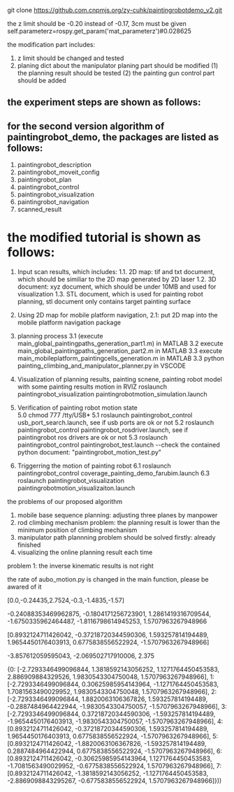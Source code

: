 git clone https://github.com.cnpmjs.org/zy-cuhk/paintingrobotdemo_v2.git


the z limit should be -0.20 instead of -0.17, 3cm must be given 
self.parameterz=rospy.get_param('mat_parameterz')#0.028625
<param name="min_holding_distance" value="-0.15" />
<param name="max_holding_distance" value="0.03" />
<param name="min_climbing_distance" value="-0.17" />
<param name="max_climbing_distance" value="0.90" />
<param name="min_rotation_distance" value="-5.50" />
<param name="max_rotation_distance" value="2.36" />

the modification part includes:
1. z limit should be changed and tested 
2. planing dict about the manipulator planing part should be modified 
(1) the planning result should be tested 
(2) the painting gun control part should be added 


## the experiment steps are shown as follows:
##  for the second version algorithm of paintingrobot_demo, the packages are listed as follows:
1. paintingrobot_description 
2. paintingrobot_moveit_config
3. paintingrobot_plan
4. paintingrobot_control
5. paintingrobot_visualization
6. paintingrobot_navigation
7. scanned_result

# the modified tutorial is shown as follows:

1. Input scan results, which includes:
1.1. 2D map: tif and txt document, which should be similiar to the 2D map generated by 2D laser
1.2. 3D document: xyz document, which should be under 10MB and used for visualization
1.3. STL document, which is used for painting robot planning, stl document only contains target painting surface 

2. Using 2D map for mobile platform navigation,
2.1:  put 2D map into the mobile platform navigation package

3. planning process 
3.1 (execute main_global_paintingpaths_generation_part1.m) in MATLAB
3.2 execute main_global_paintingpaths_generation_part2.m in MATLAB
3.3 execute main_mobileplatform_paintingcells_generation.m in MATLAB
3.3 python painting_climbing_and_manipulator_planner.py in VSCODE 


4. Visualization of planning results, painting scnene, painting robot model with some painting results motion in RVIZ
roslaunch paintingrobot_visualization paintingrobotmotion_simulation.launch



5. Verification of painting robot motion state  
5.0 chmod 777 /tty/USB*
5.1 roslaunch paintingrobot_control usb_port_search.launch, see if usb ports are ok or not
5.2 roslaunch paintingrobot_control paintingrobot_rosdriver.launch, see if paintingrobot ros drivers are ok or not
5.3 roslaunch paintingrobot_control paintingrobot_test.launch
--check the contained python document: "paintingrobot_motion_test.py"



6. Triggerring the motion of painting robot
6.1 roslaunch paintingrobot_control coverage_painting_demo_farubim.launch
6.3 roslaunch paintingrobot_visualization paintingrobotmotion_visualizaiton.launch


the problems of our proposed algorithm 
1. mobile base sequence planning: adjusting three planes by manpower
2. rod climbing mechanism problem: the planning result is lower than the minimum position of climbing mechanism
3. manipulator path plannning problem should be solved firstly: already finished 
4. visualizing the online planning result each time 

problem 1:
the inverse kinematic results is not right

the rate of aubo_motion.py is changed in the main function, please be awared of it 

[0.0,-0.24435,2.7524,-0.3,-1.4835,-1.57]

-0.24088353469962875, 
                    -0.1804171256723901, 
                    1.2861419316709544, 
                    -1.6750335962464487, 
                    -1.8116798614945253, 
                    1.5707963267948966
                    
[0.8932124711426042, -0.37218720344590306, 1.593257814194489, 1.9654450176403913, 0.6775838556522924, -1.5707963267948966]

-3.857612059595043, -2.069502717910006, 2.375

{0: [-2.7293346499096844, 1.3818592143056252, 1.1271764450453583, 2.886909884329526, 1.9830543304750048, 1.5707963267948966],
1: [-2.7293346499096844, 0.30625985954143964, -1.1271764450453583, 1.7081563490029952, 1.9830543304750048, 1.5707963267948966], 
2: [-2.7293346499096844, 1.8820063106367826, 1.593257814194489, -0.2887484964422944, -1.9830543304750057, -1.5707963267948966], 
3: [-2.7293346499096844, 0.37218720344590306, -1.593257814194489, -1.9654450176403913, -1.9830543304750057, -1.5707963267948966],
4: [0.8932124711426042, -0.37218720344590306, 1.593257814194489, 1.9654450176403913, 0.6775838556522924, -1.5707963267948966], 
5: [0.8932124711426042, -1.8820063106367826, -1.593257814194489, 0.2887484964422944, 0.6775838556522924, -1.5707963267948966], 
6: [0.8932124711426042, -0.30625985954143964, 1.1271764450453583, -1.7081563490029952, -0.6775838556522924, 1.5707963267948966],
7: [0.8932124711426042, -1.3818592143056252, -1.1271764450453583, -2.8869098843295267, -0.6775838556522924, 1.5707963267948966]}))